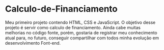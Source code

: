 # Calculo-de-Financiamento
 Meu primeiro projeto contendo HTML, CSS e JavaScript.
 O objetivo desse projeto é servir como calculo de financiamento.
 Ainda cabe muitas melhorias no código fonte, porém, gostaria de registrar meu conhecimento atual para, no futuro, conseguir compartilhar com todos minha evolução em desenvolvimento Font-end.
